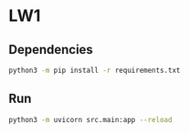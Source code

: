 # LW1

## Dependencies
```bash
python3 -m pip install -r requirements.txt
```

## Run
```bash
python3 -m uvicorn src.main:app --reload
```